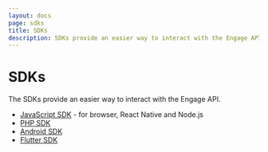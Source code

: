 ```yaml
---
layout: docs
page: sdks
title: SDKs
description: SDKs provide an easier way to interact with the Engage API.
---
```

# SDKs

The SDKs provide an easier way to interact with the Engage API.

- [JavaScript SDK](/docs/sdks/javascript) - for browser, React Native and Node.js
- [PHP SDK](/docs/sdks/php)
- [Android SDK](https://github.com/engage-so/engage-android)
- [Flutter SDK](https://pub.dev/packages/engage)
